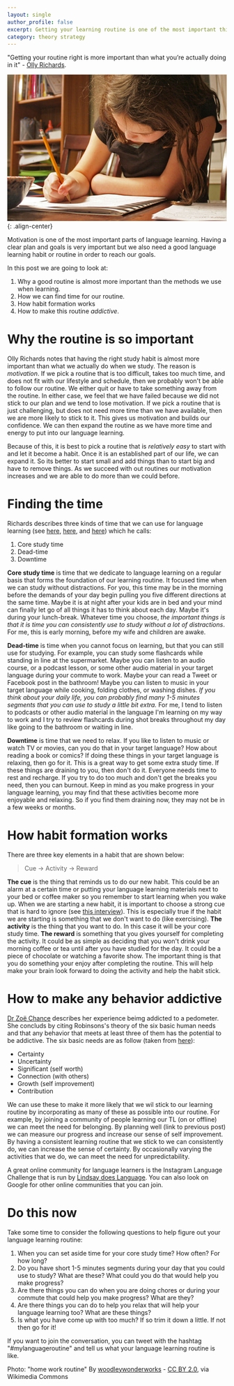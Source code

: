```yaml
---
layout: single
author_profile: false
excerpt: Getting your learning routine is one of the most important things for making progress in language learning. Here's why.
category: theory strategy
---
```


"Getting your routine right is more important than what you’re actually doing in it" - [Olly Richards](http://www.iwillteachyoualanguage.com/sticking-to-routines/). 



![Home work routine](/assets/Home_work_routine.jpg){: .align-center}


Motivation is one of the most important parts of language learning. Having a clear plan and goals is very important but we also need a good language learning habit or routine in order to reach our goals. 

In this post we are going to look at:

1. Why a good routine is almost more important than the methods we use when learning.
2. How we can find time for our routine.
3. How habit formation works
4. How to make this routine *addictive*.


# Why the routine is so important

Olly Richards notes that having the right study habit is almost more important than what we actually do when we study. The reason is *motivation*. If we pick a routine that is too difficult, takes too much time, and does not fit with our lifestyle and schedule, then we probably won't be able to follow our routine. We either quit or have to take something away from the routine. In either case, we feel that we have failed because we did not stick to our plan and we tend to lose motivation. If we pick a routine that is just challenging, but does not need more time than we have available, then we are more likely to stick to it. This gives us motivation and builds our confidence. We can then expand the routine as we have more time and energy to put into our language learning. 

Because of this, it is best to pick a routine that is *relatively easy* to start with and let it become a habit. Once it is an established part of our life, we can expand it. So its better to start small and add things than to start big and have to remove things. As we succeed with out routines our motivation increases and we are able to do more than we could before. 

# Finding the time

Richards describes three kinds of time that we can use for language learning (see [here](http://www.iwillteachyoualanguage.com/too-busy-to-learn-language/), [here](http://www.iwillteachyoualanguage.com/too-busy-to-learn-language-part-2/), and [here](http://www.iwillteachyoualanguage.com/im-too-busy-to-learn-a-language-33/)) which he calls: 

1. Core study time
2. Dead-time
3. Downtime

**Core study time** is time that we dedicate to language learning on a regular basis that forms the foundation of our learning routine. It focused time when we can study without distractions. For you, this time may be in the morning before the demands of your day begin pulling you five different directions at the same time. Maybe it is at night after your kids are in bed and your mind can finally let go of all things it has to think about each day. Maybe it's during your lunch-break. Whatever time you choose, *the important things is that it is time you can consistently use to study without a lot of distractions*. For me, this is early morning, before my wife and children are awake. 

**Dead-time** is time when you cannot focus on learning, but that you can still use for studying. For example, you can study some flashcards while standing in line at the supermarket. Maybe you can listen to an audio course, or a podcast lesson, or some other audio material in your target language during your commute to work. Maybe your can read a Tweet or Facebook post in the bathroom! Maybe you can listen to music in your target language while cooking, folding clothes, or washing dishes. *If you think about your daily life, you can probably find many 1-5 minutes segments that you can use to study a little bit extra.* For me, I tend to listen to podcasts or other audio material in the language I'm learning on my way to work and I try to review flashcards during shot breaks throughout my day like going to the bathroom or waiting in line.

**Downtime** is time that we need to relax. If you like to listen to music or watch TV or movies, can you do that in your target language? How about reading a book or comics? If doing these things in your target language is relaxing, then go for it. This is a great way to get some extra study time. If these things are draining to you, then don't do it. Everyone needs time to rest and recharge. If you try to do too much and don't get the breaks you need, then you can burnout. Keep in mind as you make progress in your language learning, you may find that these activities become more enjoyable and relaxing. So if you find them draining now, they may not be in a few weeks or months.

# How habit formation works

There are three key elements in a habit that are shown below: 

> Cue -> Activity -> Reward

**The cue** is the thing that reminds us to do our new habit. This could be an alarm at a certain time or putting your language learning materials next to your bed or coffee maker so you remember to start learning when you wake up. When we are starting a new habit, it is important to choose a strong cue that is hard to ignore (see [this interview](https://www.magneticmemorymethod.com/joanna-jast-hack-habits/)). This is especially true if the habit we are starting is something that we don't want to do (like exercising). **The activity** is the thing that you want to do. In this case it will be your core study time. **The reward** is something that you gives yourself for completing the activity. It could be as simple as deciding that you won't drink your morning coffee or tea until after you have studied for the day. It could be a piece of chocolate or watching a favorite show. The important thing is that you do something your enjoy after completing the routine. This will help make your brain look forward to doing the activity and help the habit stick.


# How to make any behavior addictive

[Dr Zoë Chance](https://www.youtube.com/watch?v=AHfiKav9fcQ) describes her experience beimg addicted to a pedometer. She concluds by citing Robinsons's theory of the six basic human needs and that any behavior that meets at least three of them has the potential to be addictive. The six basic needs are as follow (taken from [here](http://changingminds.org/explanations/needs/robbins_needs.htm)):

* Certainty
* Uncertainty
* Significant (self worth)
* Connection (with others)
* Growth (self improvement)
* Contribution 

We can use these to make it more likely that we wil stick to our learning routine by incorporating as many of these as possible into our routine. For example, by joining a community of people learning our TL (on or offline) we can meet the need for belonging. By planning well (link to previous post) we can measure our progress and increase our sense of self improvement. By having a consistent learning routine that we stick to we can consistently do, we can increase the sense of certainty. By occasionally varying the activities that we do, we can meet the need for unpredictability.

A great online community for language learners is the Instagram Language Challenge that is run by [Lindsay does Language](http://www.lindsaydoeslanguages.com/instagram-language-challenge/). You can also look on Google for other online communities that you can join.

# Do this now

Take some time to consider the following questions to help figure out your language learning routine:

1. When you can set aside time for your core study time? How often? For how long? 
2. Do you have short 1-5 minutes segments during your day that you could use to study? What are these? What could you do that would help you make progress?
3. Are there things you can do when you are doing chores or during your commute that could help you make progress? What are they?
4. Are there things you can do to help you relax that will help your language learning too? What are these things?
4. Is what you have come up with too much? If so trim it down a little. If not then go for it!


If you want to join the conversation, you can tweet with the hashtag "#mylanguageroutine" and tell us what your language learning routine is like.


Photo: "home work routine" By [woodleywonderworks](http://www.flickr.com/photos/wwworks/4195916777/) -  [CC BY 2.0](http://creativecommons.org/licenses/by/2.0), via Wikimedia Commons
